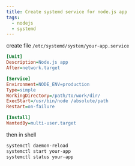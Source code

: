 ```yaml
---
title: Create systemd service for node.js app
tags:
  - nodejs
  - systemd
---
```


create file `/etc/systemd/system/your-app.service`

```ini
[Unit]
Description=Node.js app
After=network.target

[Service]
Environment=NODE_ENV=production
Type=simple
WorkingDirectory=/path/to/work/dir/
ExecStart=/usr/bin/node /absolute/path
Restart=on-failure

[Install]
WantedBy=multi-user.target
```

then in shell

```sh
systemctl daemon-reload
systemctl start your-app
systemctl status your-app
```
